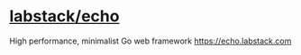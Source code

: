 # [labstack/echo](https://github.com/labstack/echo)

High performance, minimalist Go web framework https://echo.labstack.com
